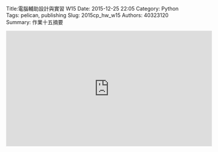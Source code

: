 Title:電腦輔助設計與實習  W15
Date: 2015-12-25 22:05
Category: Python
Tags: pelican, publishing
Slug: 2015cp_hw_w15
Authors: 40323120
Summary: 作業十五摘要



<iframe width="560" height="315" src="https://www.youtube.com/embed/Wob7XgDfol4" frameborder="0" allowfullscreen></iframe>












